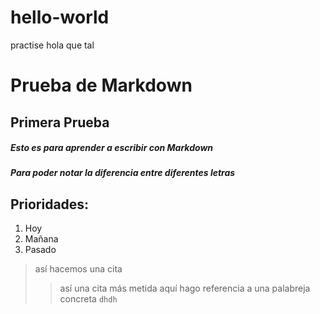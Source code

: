 # hello-world
practise
hola que tal
# Prueba de Markdown
## Primera Prueba
##### Esto es para aprender a escribir con Markdown
##### **Para poder notar** la diferencia entre *diferentes letras* 
## Prioridades:
1. Hoy
2. Mañana
3. Pasado

> así hacemos una cita
>
> > así una cita más metida
> > aquí hago referencia a una palabreja concreta `dhdh`

